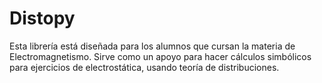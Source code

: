 # Distopy
Esta librería está diseñada para los alumnos que cursan la materia de Electromagnetismo. Sirve como un apoyo para hacer cálculos simbólicos para ejercicios de electrostática, usando teoría de distribuciones.
